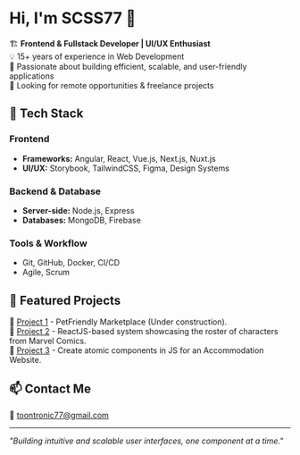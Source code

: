 # Hi, I'm SCSS77 👋  

🏗️ **Frontend & Fullstack Developer | UI/UX Enthusiast**  
💡 15+ years of experience in Web Development  
🚀 Passionate about building efficient, scalable, and user-friendly applications  
🎯 Looking for remote opportunities & freelance projects  

## 🔧 Tech Stack  
### **Frontend**  
- **Frameworks:** Angular, React, Vue.js, Next.js, Nuxt.js  
- **UI/UX:** Storybook, TailwindCSS, Figma, Design Systems  

### **Backend & Database**  
- **Server-side:** Node.js, Express  
- **Databases:** MongoDB, Firebase  

### **Tools & Workflow**  
- Git, GitHub, Docker, CI/CD  
- Agile, Scrum  

## 📌 Featured Projects  
🔹 [Project 1](https://github.com/SCSS77/marketplace-vue) - PetFriendly Marketplace (Under construction).  
🔹 [Project 2](https://github.com/SCSS77/marvel-api) - ReactJS-based system showcasing the roster of characters from Marvel Comics.  
🔹 [Project 3](https://github.com/SCSS77/accommodation-website-JS) - Create atomic components in JS for an Accommodation Website.  

## 📫 Contact Me  
📧 toontronic77@gmail.com 

---
*"Building intuitive and scalable user interfaces, one component at a time."*

